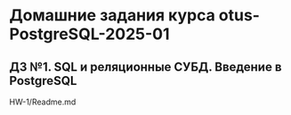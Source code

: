 # Домашние задания курса otus-PostgreSQL-2025-01

## ДЗ №1. SQL и реляционные СУБД. Введение в PostgreSQL
HW-1/Readme.md
